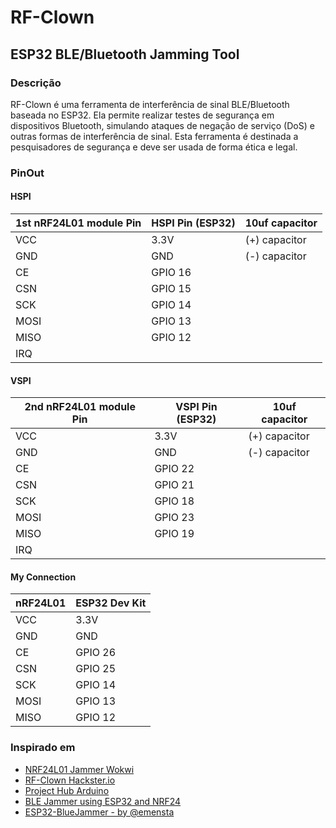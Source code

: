 # RF-Clown
## ESP32 BLE/Bluetooth Jamming Tool

### Descrição
RF-Clown é uma ferramenta de interferência de sinal BLE/Bluetooth baseada no ESP32. Ela permite realizar testes de segurança em dispositivos Bluetooth, simulando ataques de negação de serviço (DoS) e outras formas de interferência de sinal. Esta ferramenta é destinada a pesquisadores de segurança e deve ser usada de forma ética e legal.

### PinOut

#### HSPI
| 1st nRF24L01 module Pin | HSPI Pin (ESP32) | 10uf capacitor |
|---------------|------------------|--------------------|
| VCC           | 3.3V             | (+) capacitor |
| GND           | GND              | (-) capacitor |
| CE            | GPIO 16          |
| CSN           | GPIO 15          |
| SCK           | GPIO 14          |
| MOSI          | GPIO 13          |
| MISO          | GPIO 12          |
| IRQ           |                  |

#### VSPI 
| 2nd nRF24L01 module Pin | VSPI Pin (ESP32) | 10uf capacitor |
|---------------|------------------|--------------------|
| VCC           | 3.3V             | (+) capacitor |
| GND           | GND              | (-) capacitor |
| CE            | GPIO 22          |
| CSN           | GPIO 21          |
| SCK           | GPIO 18          |
| MOSI          | GPIO 23          |
| MISO          | GPIO 19          |
| IRQ           |                  |

#### My Connection

| nRF24L01 | ESP32 Dev Kit |
|----------|---------------|
| VCC      | 3.3V          |
| GND      | GND           |
| CE       | GPIO 26       |
| CSN      | GPIO 25       |
| SCK      | GPIO 14       |
| MOSI     | GPIO 13       |
| MISO     | GPIO 12       |

### Inspirado em
 - [NRF24L01 Jammer Wokwi](https://wokwi.com/projects/411928608367368193)
 - [RF-Clown Hackster.io](https://www.hackster.io/CiferTech/rf-clown-your-portable-ble-bluetooth-jamming-tool-7f74e4)
 - [Project Hub Arduino](https://projecthub.arduino.cc/CiferTech/how-to-make-wifi-jammer-but-with-nrf24l01-2c6ea1)
 - [BLE Jammer using ESP32 and NRF24](https://github.com/WOD-MN/bt_jam)
 - [ESP32-BlueJammer - by @emensta](https://github.com/EmenstaNougat/ESP32-BlueJammer)
